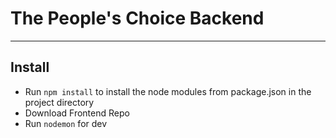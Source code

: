 # The People's Choice Backend

- - - - - - - - - - - - - - - - - - - - - - - - - - - - - - - - - - - - - - - - - - - - - - - - - - - - - - - - - - - - - - -

## Install

* Run `npm install` to install the node modules from package.json in the project directory
* Download Frontend Repo  
* Run `nodemon` for dev
